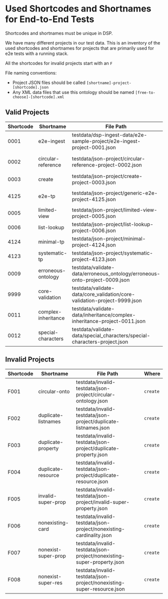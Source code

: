 # Used Shortcodes and Shortnames for End-to-End Tests

Shortcodes and shortnames must be unique in DSP.

We have many different projects in our test data.
This is an inventory of the used shortcodes and shortnames for projects
that are primarily used for e2e tests with a running stack.

All the shortcodes for invalid projects start with an `F`

File naming conventions:

- Project JSON files should be called `[shortname]-project-[shortcode].json`
- Any XML data files that use this ontology should be named `[free-to-choose]-[shortcode].xml`

## Valid Projects

| Shortcode | Shortname           | File Path                                                                  | Where                        |
|-----------|---------------------|----------------------------------------------------------------------------|------------------------------|
| 0001      | e2e-ingest          | testdata/dsp-ingest-data/e2e-sample-project/e2e-ingest-project-0001.json   | `ingest-xmlupload`           |
| 0002      | circular-reference  | testdata/json-project/circular-reference-project-0002.json                 | required for an XML          |
| 0003      | create              | testdata/json-project/create-project-0003.json                             | `create`                     |
| 4125      | e2e-tp              | testdata/json-project/generic-e2e-project-4125.json                        | `create`, `get`, `xmlupload` |
| 0005      | limited-view        | testdata/json-project/limited-view-project-0005.json                       | NEVER!                       |
| 0006      | list-lookup         | testdata/json-project/list-lookup-project-0006.json                        | `xmllib` integration         |
| 4124      | minimal-tp          | testdata/json-project/minimal-project-4124.json                            | `create`                     |
| 4123      | systematic-tp       | testdata/json-project/systematic-project-4123.json                         | `create`, `xmlupload`        |
| 0009      | erroneous-ontology  | testdata/validate-data/erroneous_ontology/erroneous-onto-project-0009.json | `validate-data`              |
| 9999      | core-validation     | testdata/validate-data/core_validation/core-validation-project-9999.json   | `validate-data`, `xmlupload` |
| 0011      | complex-inheritance | testdata/validate-data/inheritance/complex-inheritance-project-0011.json   | `validate-data`              |
| 0012      | special-characters  | testdata/validate-data/special_characters/special-characters-project.json  | `validate-data`              |

## Invalid Projects

| Shortcode | Shortname           | File Path                                                              | Where    |
|-----------|---------------------|------------------------------------------------------------------------|----------|
| F001      | circular-onto       | testdata/invalid-testdata/json-project/circular-ontology.json          | `create` |
| F002      | duplicate-listnames | testdata/invalid-testdata/json-project/duplicate-listnames.json        | `create` |
| F003      | duplicate-property  | testdata/invalid-testdata/json-project/duplicate-property.json         | `create` |
| F004      | duplicate-resource  | testdata/invalid-testdata/json-project/duplicate-resource.json         | `create` |
| F005      | invalid-super-prop  | testdata/invalid-testdata/json-project/invalid-super-property.json     | `create` |
| F006      | nonexisting-card    | testdata/invalid-testdata/json-project/nonexisting-cardinality.json    | `create` |
| F007      | nonexist-super-prop | testdata/invalid-testdata/json-project/nonexisting-super-property.json | `create` |
| F008      | nonexist-super-res  | testdata/invalid-testdata/json-project/nonexisting-super-resource.json | `create` |
